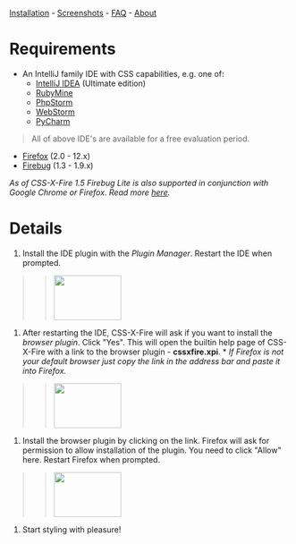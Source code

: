 [Installation](Installation.md) - [Screenshots](Screenshots.md) - [FAQ](FAQ.md) - [About](About.md)

# Requirements #

  * An IntelliJ family IDE with CSS capabilities, e.g. one of:
    * [IntelliJ IDEA](http://www.jetbrains.com/idea/) (Ultimate edition)
    * [RubyMine](http://www.jetbrains.com/ruby/)
    * [PhpStorm](http://www.jetbrains.com/phpstorm/)
    * [WebStorm](http://www.jetbrains.com/webstorm/)
    * [PyCharm](http://www.jetbrains.com/pycharm/)
> All of above IDE's are available for a free evaluation period.
  * [Firefox](http://getfirefox.com/) (2.0 - 12.x)
  * [Firebug](http://getfirebug.com/) (1.3 - 1.9.x)

_As of CSS-X-Fire 1.5 Firebug Lite is also supported in conjunction with Google Chrome or Firefox. Read more [here](FirebugLite.md)._

# Details #

  1. Install the IDE plugin with the _Plugin Manager_. Restart the IDE when prompted.
> > <a href='http://css-x-fire.googlecode.com/svn/images/install_2.png'><img src='http://css-x-fire.googlecode.com/svn/images/install_2.png' width='120' height='80' /></a>
  1. After restarting the IDE, CSS-X-Fire will ask if you want to install the _browser plugin_. Click "Yes". This will open the builtin help page of CSS-X-Fire with a link to the browser plugin - **cssxfire.xpi**.
    * _If Firefox is not your default browser just copy the link in the address bar and paste it into Firefox._
> > <a href='http://css-x-fire.googlecode.com/svn/images/install_6.png'><img src='http://css-x-fire.googlecode.com/svn/images/install_6.png' width='120' height='80' /></a>
  1. Install the browser plugin by clicking on the link. Firefox will ask for permission to allow installation of the plugin. You need to click "Allow" here. Restart Firefox when prompted.
> > <a href='http://css-x-fire.googlecode.com/svn/images/install_8.png'><img src='http://css-x-fire.googlecode.com/svn/images/install_8.png' width='120' height='80' /></a>
  1. Start styling with pleasure!